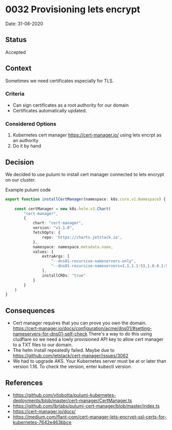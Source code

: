 # 0032 Provisioning lets encrypt

Date: 31-08-2020

## Status

Accepted

## Context

Sometimes we need certificates especially for TLS.

### Criteria

* Can sign certificates as a root authority for our domain
* Certificates automatically updated.

### Considered Options

1. Kubernetes cert manager https://cert-manager.io/ using lets encrpt as an authority
2. Do it by hand

## Decision

We decided to use pulumi to install cert manager connected to lets encrypt on our cluster.

Example pulumi code

```typescript
export function installCertManager(namespace: k8s.core.v1.Namespace) {
    
    const certManager = new k8s.helm.v3.Chart(
        "cert-manager",
        {
            chart: "cert-manager",
            version: "v1.1.0",
            fetchOpts: {
                repo: 'https://charts.jetstack.io',
            },
            namespace: namespace.metadata.name,
            values: {
                extraArgs: [
                    "--dns01-recursive-nameservers-only",
                    "--dns01-recursive-nameservers=1.1.1.1:53,1.0.0.1:53"
                ],
                installCRDs: "true"
            }
        }
    )
}
```

## Consequences

* Cert manager requires that you can prove you own the domain. https://cert-manager.io/docs/configuration/acme/dns01/#setting-nameservers-for-dns01-self-check There's a way to do this using cludflare so we need a lowly provisioned API key to allow cert manager to a TXT files to our domain.
* The helm install repeatedly failed. Maybe due to https://github.com/jetstack/cert-manager/issues/3062
* We had to upgrade AKS. Your Kubernetes server must be at or later than version 1.16. To check the version, enter kubectl version. 

## References

* https://github.com/vitobotta/pulumi-kubernetes-deployments/blob/master/cert-manager/CertManager.ts
* https://github.com/lbrlabs/pulumi-cert-manager/blob/master/index.ts
* https://cert-manager.io/docs/
* https://medium.com/flant-com/cert-manager-lets-encrypt-ssl-certs-for-kubernetes-7642e463bbce
